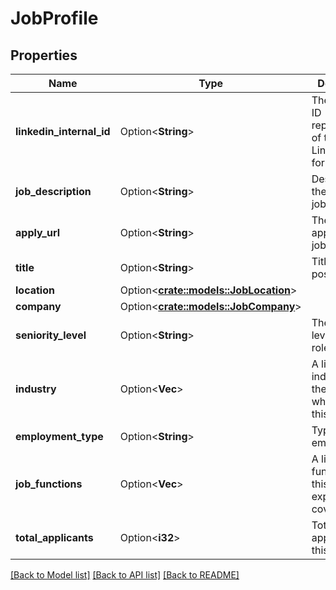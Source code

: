 # JobProfile

## Properties

Name | Type | Description | Notes
------------ | ------------- | ------------- | -------------
**linkedin_internal_id** | Option<**String**> |          The internal ID representation of this job that LinkedIn has for this job.          | [optional]
**job_description** | Option<**String**> |          Description of the posted job.          | [optional]
**apply_url** | Option<**String**> |          The URL to apply for this job.          | [optional]
**title** | Option<**String**> |          Title of the posted job.          | [optional]
**location** | Option<[**crate::models::JobLocation**](JobLocation.md)> |  | [optional]
**company** | Option<[**crate::models::JobCompany**](JobCompany.md)> |  | [optional]
**seniority_level** | Option<**String**> |          The seniority level for this role.          | [optional]
**industry** | Option<**Vec<String>**> |          A list of industries that the company which posted this job lies in.          | [optional]
**employment_type** | Option<**String**> |          Type of employment.          | [optional]
**job_functions** | Option<**Vec<String>**> |          A list of job functions that this role is expected to cover.          | [optional]
**total_applicants** | Option<**i32**> |          Total applicants for this job so far.          | [optional]

[[Back to Model list]](../README.md#documentation-for-models) [[Back to API list]](../README.md#documentation-for-api-endpoints) [[Back to README]](../README.md)


